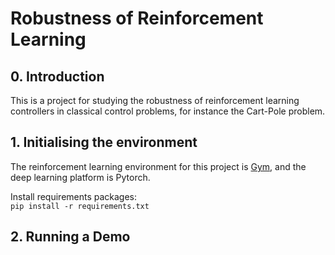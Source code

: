 # Robustness of Reinforcement Learning

## 0. Introduction

This is a project for studying the robustness of reinforcement learning controllers in classical control problems, for 
instance the Cart-Pole problem.  

## 1. Initialising the environment

The reinforcement learning environment for this project is [Gym](https://www.gymlibrary.dev/), and the deep learning
platform is Pytorch.  

Install requirements packages:  
``pip install -r requirements.txt``

## 2. Running a Demo
